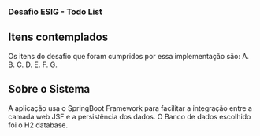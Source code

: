 ### Desafio ESIG - Todo List

## Itens contemplados

Os itens do desafio que foram cumpridos por essa implementação são: A. B. C. D. E. F. G.

## Sobre o Sistema

A aplicação usa o SpringBoot Framework para facilitar a integração entre a camada web JSF e a persistência dos dados. O Banco de dados escolhido foi o H2 database.